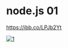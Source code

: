 # node.js 01

https://ibb.co/LPJb2Yt

<a href="https://ibb.co/LPJb2Yt"><img src="https://i.ibb.co/26smfWt/1.jpg" alt="1" border="0"></a>

